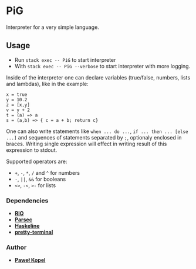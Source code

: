 # PiG

Interpreter for a very simple language.

## Usage  

* Run `stack exec -- PiG` to start interpreter
* With `stack exec -- PiG --verbose` to start interpreter with more logging.

Inside of the interpreter one can declare variables (true/false, numbers, lists and lambdas), like in the example:

```
x = true
y = 10.2
z = [x,y]
v = y + 2
t = (a) => a
s = (a,b) => { c = a + b; return c}
```

One can also write statements like `when ... do ...`, `if ... then ... [else ...]` and sequences of statements separated by `;`, 
optionaly enclosed in braces. Writing single expression will effect in writing result of this expression to stdout. 

Supported operators are:
* `+`, `-`, `*`, `/` and `^` for numbers
* `-`, `||`, `&&` for booleans
* `<>`, `-<`, `>-` for lists

### Dependencies
* **[RIO](https://hackage.haskell.org/package/rio)**
* **[Parsec](https://hackage.haskell.org/package/parsec)**
* **[Haskeline](https://hackage.haskell.org/package/haskeline)**
* **[pretty-terminal](https://github.com/loganmac/pretty-terminal)**

### Author

* **[Paweł Kopel](https://github.com/PKopel)**
